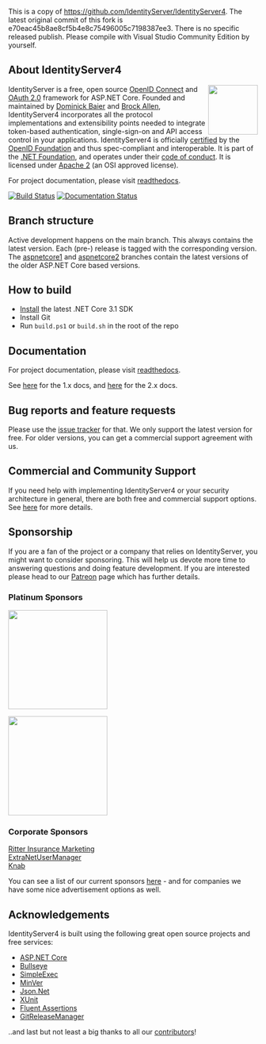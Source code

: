 This is a copy of https://github.com/IdentityServer/IdentityServer4. The latest original commit of this fork is e70eac45b8ae8cf5b4e8c75496005c7198387ee3.
There is no specific released publish. Please compile with Visual Studio Community Edition by yourself.


## About IdentityServer4
[<img align="right" width="100px" src="https://dotnetfoundation.org/img/logo_big.svg" />](https://dotnetfoundation.org/projects?searchquery=IdentityServer&type=project)

IdentityServer is a free, open source [OpenID Connect](http://openid.net/connect/) and [OAuth 2.0](https://tools.ietf.org/html/rfc6749) framework for ASP.NET Core.
Founded and maintained by [Dominick Baier](https://twitter.com/leastprivilege) and [Brock Allen](https://twitter.com/brocklallen), IdentityServer4 incorporates all the protocol implementations and extensibility points needed to integrate token-based authentication, single-sign-on and API access control in your applications.
IdentityServer4 is officially [certified](https://openid.net/certification/) by the [OpenID Foundation](https://openid.net) and thus spec-compliant and interoperable.
It is part of the [.NET Foundation](https://www.dotnetfoundation.org/), and operates under their [code of conduct](https://www.dotnetfoundation.org/code-of-conduct). It is licensed under [Apache 2](https://opensource.org/licenses/Apache-2.0) (an OSI approved license).

For project documentation, please visit [readthedocs](https://identityserver4.readthedocs.io).

[![Build Status](https://dev.azure.com/netidentity/IdentityServer/_apis/build/status/IdentityServer4?branchName=main)](https://dev.azure.com/netidentity/IdentityServer/_build/latest?definitionId=1&branchName=main)
[![Documentation Status](https://readthedocs.org/projects/identityserver4/badge/?version=latest)](http://docs.identityserver.io/en/latest/?badge=latest)

## Branch structure
Active development happens on the main branch. This always contains the latest version. Each (pre-) release is tagged with the corresponding version. The [aspnetcore1](https://github.com/IdentityServer/IdentityServer4/tree/aspnetcore1) and [aspnetcore2](https://github.com/IdentityServer/IdentityServer4/tree/aspnetcore2) branches contain the latest versions of the older ASP.NET Core based versions.

## How to build

* [Install](https://www.microsoft.com/net/download/core#/current) the latest .NET Core 3.1 SDK
* Install Git
* Run `build.ps1` or `build.sh` in the root of the repo

## Documentation
For project documentation, please visit [readthedocs](https://identityserver4.readthedocs.io).

See [here](http://docs.identityserver.io/en/aspnetcore1/) for the 1.x docs, and [here](http://docs.identityserver.io/en/aspnetcore2/) for the 2.x docs.

## Bug reports and feature requests
Please use the [issue tracker](https://github.com/IdentityServer/IdentityServer4/issues) for that. We only support the latest version for free. For older versions, you can get a commercial support agreement with us.

## Commercial and Community Support
If you need help with implementing IdentityServer4 or your security architecture in general, there are both free and commercial support options.
See [here](https://identityserver4.readthedocs.io/en/latest/intro/support.html) for more details.

## Sponsorship
If you are a fan of the project or a company that relies on IdentityServer, you might want to consider sponsoring.
This will help us devote more time to answering questions and doing feature development. If you are interested please head to our [Patreon](https://www.patreon.com/identityserver) page which has further details.

### Platinum Sponsors
[<img src="https://user-images.githubusercontent.com/1454075/62819413-39550c00-bb55-11e9-8f2f-a268c3552c71.png" width="200">](https://udelt.no)

[<img src="https://user-images.githubusercontent.com/1454075/66454740-fb973580-ea68-11e9-9993-6c1014881528.png" width="200">](https://github.com/dotnet-at-microsoft)

### Corporate Sponsors
[Ritter Insurance Marketing](https://www.ritterim.com)  
[ExtraNetUserManager](https://www.extranetusermanager.com/)  
[Knab](https://www.knab.nl/)

You can see a list of our current sponsors [here](https://github.com/IdentityServer/IdentityServer4/blob/main/SPONSORS.md) - and for companies we have some nice advertisement options as well.

## Acknowledgements
IdentityServer4 is built using the following great open source projects and free services:

* [ASP.NET Core](https://github.com/dotnet/aspnetcore)
* [Bullseye](https://github.com/adamralph/bullseye)
* [SimpleExec](https://github.com/adamralph/simple-exec)
* [MinVer](https://github.com/adamralph/minver)
* [Json.Net](http://www.newtonsoft.com/json)
* [XUnit](https://xunit.github.io/)
* [Fluent Assertions](http://www.fluentassertions.com/)
* [GitReleaseManager](https://github.com/GitTools/GitReleaseManager)

..and last but not least a big thanks to all our [contributors](https://github.com/IdentityServer/IdentityServer4/graphs/contributors)!
